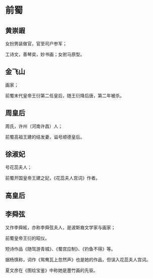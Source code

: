 # 前蜀

## 黄崇嘏

女扮男装做官，官至司户参军；

工诗文，善琴奕，妙书画；女驸马原型。

## 金飞山

画家；

前蜀末代皇帝王衍第二任皇后，随王衍降后唐，第二年被杀。

## 周皇后

周氏，许州（河南许昌）人；

前蜀高祖王建的结发妻，谥号顺德皇后。

## 徐淑妃

号花蕊夫人；

前蜀开国皇帝王建之妃，《花蕊夫人宫词》作者。

## 高皇后

## 李舜弦

又作李舜絃，亦称李舜弦夫人，是波斯裔文学家与画家；

前蜀皇帝王衍的昭仪。

短诗作品《随驾游青城》、《蜀宫应制》、《钓鱼不得》等。

据杨慎称，词作《鸳鸯瓦上忽然声》也是她的作品，但误入花蕊夫人宫词。

夏文彦在《图绘宝鉴》中称她是墨竹画的先驱。

